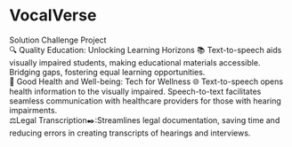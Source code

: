 # VocalVerse<br>
Solution Challenge Project<br>
🔍 Quality Education: Unlocking Learning Horizons 📚 Text-to-speech aids visually impaired students, making educational materials accessible. Bridging gaps, fostering equal learning opportunities.<br>
💪 Good Health and Well-being: Tech for Wellness 🌐 Text-to-speech opens health information to the visually impaired. Speech-to-text facilitates seamless communication with healthcare providers for those with hearing impairments. <br>
⚖️Legal Transcription✒️:Streamlines legal documentation, saving time and reducing errors in creating transcripts of hearings and interviews.